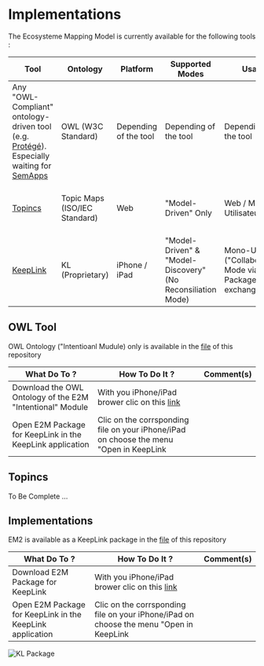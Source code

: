 Implementations
==
The Ecosysteme Mapping Model is currently available for the following tools :

<table>
    <thead>
        <tr>
            <th>Tool</th>
            <th>Ontology</th>
            <th>Platform</th>      
            <th>Supported Modes</th>
            <th>Usage</th>   
            <th>Comments</th>
        </tr>
    </thead>
    <tbody>
        <tr>
            <td>Any "OWL-Compliant" ontology-driven tool (e.g. <a href="https://protege.stanford.edu/">Protégé</a>). Especially waiting for <a href="http://semapps.org/">SemApps</a></td>
            <td>OWL (W3C Standard)</td>
            <td>Depending of the tool</td>
            <td>Depending of the tool</td>
            <td>Depending of the tool</td>
            <td>OWL Ontology ("Intentioanl Mudule) only is available in the <a href="https://github.com/iPlumb3r/EcosystemMappingModel/tree/master/files">file</a> section</td>
        </tr>
        <tr>
            <td><a href="https://www.topincs.com/">Topincs</a></td>
            <td>Topic Maps (ISO/IEC  Standard)</td>
            <td>Web</td>
            <td>"Model-Driven" Only</td>
            <td>Web / Multi-Utilisateur</td>
            <td>Cf <a href="https://www.topincs.com/iPlumb3rSandBox/">"Entangled Bootstrap" Repository (EBR)</a></td>
        </tr>
        <tr>
            <td><a href="http://keeplink.com/">KeepLink</a></td>
            <td>KL (Proprietary)</td>
            <td>iPhone / iPad</td>
            <td>"Model-Driven" & "Model-Discovery" (No Reconsiliation Mode)</td>
            <td>Mono-User ("Collaboration" Mode via Package exchange)</td>
            <td>Package for KeepLink available in the <a href="https://github.com/iPlumb3r/EcosystemMappingModel/tree/master/files">file</a> section</td>
        </tr>
    </tbody>
</table>


OWL Tool
-
OWL Ontology ("Intentioanl Mudule) only is available in the <a href="https://github.com/iPlumb3r/EcosystemMappingModel/tree/master/files">file</a> of this repository
<table>
    <thead>
        <tr>
            <th>What Do To ?</th>
            <th>How To Do It ?</th>
            <th>Comment(s)</th>
        </tr>
    </thead>
    <tbody>
        <tr>
            <td>Download the OWL Ontology of the E2M "Intentional" Module</td>
            <td>With you iPhone/iPad brower clic on this <a href="https://github.com/iPlumb3r/EcosystemMappingModel/blob/master/files/EcosystemMapping_v1_2020-03-05.klp">link</a></td>
            <td></td>
        </tr>
        <tr>
            <td>Open E2M Package for KeepLink in the KeepLink application</td>
            <td>Clic on the corrsponding file on your iPhone/iPad on choose the menu "Open in KeepLink</td>
            <td></td>
        </tr>
    </tbody>
</table>


Topincs
-
To Be Complete ...

Implementations
-
EM2 is available as a KeepLink package in the <a href="https://github.com/iPlumb3r/EcosystemMappingModel/tree/master/files">file</a> of this repository

<table>
    <thead>
        <tr>
            <th>What Do To ?</th>
            <th>How To Do It ?</th>
            <th>Comment(s)</th>
        </tr>
    </thead>
    <tbody>
        <tr>
            <td>Download E2M Package for KeepLink</td>
            <td>With you iPhone/iPad brower clic on this <a href="https://github.com/iPlumb3r/EcosystemMappingModel/blob/master/files/EcosystemMapping_v1_2020-03-05.klp">link</a></td>
            <td></td>
        </tr>
        <tr>
            <td>Open E2M Package for KeepLink in the KeepLink application</td>
            <td>Clic on the corrsponding file on your iPhone/iPad on choose the menu "Open in KeepLink</td>
            <td></td>
        </tr>
    </tbody>
</table>



![KL Package](https://github.com/iPlumb3r/EcosystemMappingModel/blob/master/images/KeepLink_Package.jpg)
